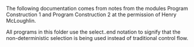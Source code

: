 The following documentation comes from notes from the modules Program Construction 1 and Program Construction 2 at the permission of Henry McLoughlin. 

All programs in this folder use the select..end notation to signify that the non-deterministic selection is being used instead of traditional control flow.


